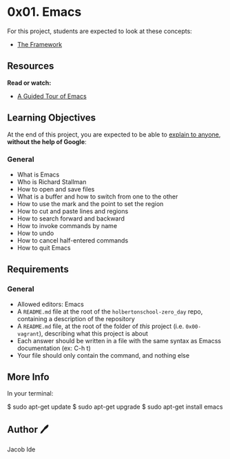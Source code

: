 # 0x01. Emacs

For this project, students are expected to look at these concepts:

- [The Framework](https://intranet.hbtn.io/concepts/75)

## Resources

**Read or watch:**

- [A Guided Tour of Emacs](https://intranet.hbtn.io/rltoken/i0rSCxE0TwjO7ns-SS2m8A)

## Learning Objectives

At the end of this project, you are expected to be able to [explain to anyone](https://intranet.hbtn.io/rltoken/_qzmHNff9vaaeDBMkkIDHg), **without the help of Google**:

### General

- What is Emacs
- Who is Richard Stallman
- How to open and save files
- What is a buffer and how to switch from one to the other
- How to use the mark and the point to set the region
- How to cut and paste lines and regions
- How to search forward and backward
- How to invoke commands by name
- How to undo
- How to cancel half-entered commands
- How to quit Emacs

## Requirements

### General

- Allowed editors: Emacs
- A `README.md` file at the root of the `holbertonschool-zero_day` repo, containing a description of the repository
- A `README.md` file, at the root of the folder of *this* project (i.e. `0x00-vagrant`), describing what this project is about
- Each answer should be written in a file with the same syntax as Emacss documentation (ex: C-h t)
- Your file should only contain the command, and nothing else

## More Info

In your terminal:

   $ sudo apt-get update
   $ sudo apt-get upgrade
   $ sudo apt-get install emacs

## Author :pen:

Jacob Ide